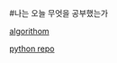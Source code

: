 #나는 오늘 무엇을 공부했는가 


[algorithom](https://github.com/ef4555/TIL/tree/master/algoiythm) 


[python repo](https://github.com/ef4555/TIL/tree/master/python)